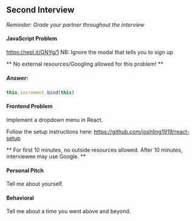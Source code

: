 ## Second Interview

*Reminder: Grade your partner throughout the interview*

#### JavaScript Problem
https://repl.it/GNYg/1
NB: Ignore the modal that tells you to sign up

** No external resources/Googling allowed for this problem! **

##### Answer:
```javascript
this.increment.bind(this)
```

#### Frontend Problem
Implement a dropdown menu in React.

Follow the setup instructions here:
https://github.com/joshling1919/react-setup

** For first 10 minutes, no outside resources allowed. After 10 minutes, interviewee may use Google. **

#### Personal Pitch
Tell me about yourself.

#### Behavioral
Tell me about a time you went above and beyond.
